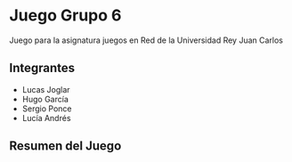 # Juego Grupo 6
Juego para la asignatura juegos en Red de la Universidad Rey Juan Carlos
## Integrantes
* Lucas Joglar
* Hugo García
* Sergio Ponce
* Lucía Andrés
## Resumen del Juego
